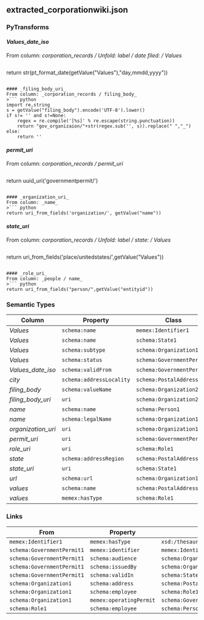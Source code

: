 ## extracted_corporationwiki.json

### PyTransforms
#### _Values_date_iso_
From column: _corporation_records / Unfold: label / date filed: / Values_
>``` python
return str(pt_format_date(getValue("Values"),"day,mmdd,yyyy"))
```

#### _filing_body_uri_
From column: _corporation_records / filing_body_
>``` python
import re,string
s = getValue("filing_body").encode('UTF-8').lower()
if s!= '' and s!=None:
    regex = re.compile('[%s]' % re.escape(string.punctuation))
    return "gov_organizaion/"+str(regex.sub('', s)).replace(" ","_")
else:
    return ''
```

#### _permit_uri_
From column: _corporation_records / permit_uri_
>``` python
return uuid_uri('governmentpermit/')
```

#### _organization_uri_
From column: _name_
>``` python
return uri_from_fields('organization/', getValue("name"))
```

#### _state_uri_
From column: _corporation_records / Unfold: label / state: / Values_
>``` python
return uri_from_fields('place/unitedstates/',getValue("Values"))
```

#### _role_uri_
From column: _people / name_
>``` python
return uri_from_fields("person/",getValue("entityid"))
```


### Semantic Types
| Column | Property | Class |
|  ----- | -------- | ----- |
| _Values_ | `schema:name` | `memex:Identifier1`|
| _Values_ | `schema:name` | `schema:State1`|
| _Values_ | `schema:subtype` | `schema:Organization1`|
| _Values_ | `schema:status` | `schema:GovernmentPermit1`|
| _Values_date_iso_ | `schema:validFrom` | `schema:GovernmentPermit1`|
| _city_ | `schema:addressLocality` | `schema:PostalAddress1`|
| _filing_body_ | `schema:valueName` | `schema:Organization2`|
| _filing_body_uri_ | `uri` | `schema:Organization2`|
| _name_ | `schema:name` | `schema:Person1`|
| _name_ | `schema:legalName` | `schema:Organization1`|
| _organization_uri_ | `uri` | `schema:Organization1`|
| _permit_uri_ | `uri` | `schema:GovernmentPermit1`|
| _role_uri_ | `uri` | `schema:Role1`|
| _state_ | `schema:addressRegion` | `schema:PostalAddress1`|
| _state_uri_ | `uri` | `schema:State1`|
| _url_ | `schema:url` | `schema:Organization1`|
| _values_ | `schema:name` | `schema:PostalAddress1`|
| _values_ | `memex:hasType` | `schema:Role1`|


### Links
| From | Property | To |
|  --- | -------- | ---|
| `memex:Identifier1` | `memex:hasType` | `xsd:/thesaurus/government_permit/identifier/stateID`|
| `schema:GovernmentPermit1` | `memex:identifier` | `memex:Identifier1`|
| `schema:GovernmentPermit1` | `schema:audience` | `schema:Organization1`|
| `schema:GovernmentPermit1` | `schema:issuedBy` | `schema:Organization2`|
| `schema:GovernmentPermit1` | `schema:validIn` | `schema:State1`|
| `schema:Organization1` | `schema:address` | `schema:PostalAddress1`|
| `schema:Organization1` | `schema:employee` | `schema:Role1`|
| `schema:Organization1` | `memex:operatingPermit` | `schema:GovernmentPermit1`|
| `schema:Role1` | `schema:employee` | `schema:Person1`|

